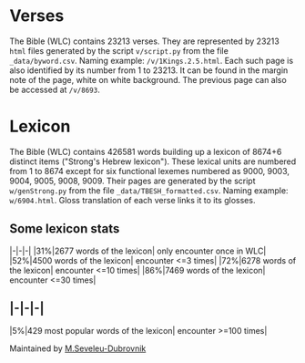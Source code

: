 # Verses 
The Bible (WLC) contains 23213 verses. They are represented by 23213 `html` files generated by the script `v/script.py` from the file `_data/byword.csv`. Naming example: `/v/1Kings.2.5.html`. Each such page is also identified by its number from 1 to 23213. It can be found in the margin note of the page, white on white background. The previous page can also be accessed at  `/v/8693`.

# Lexicon
The Bible (WLC) contains 426581 words building up a lexicon of 8674+6 distinct items ("Strong's Hebrew lexicon"). These lexical units are numbered from 1 to 8674 except for six functional lexemes numbered as 9000, 9003, 9004, 9005, 9008, 9009. Their pages are generated by the script `w/genStrong.py` from the file `_data/TBESH_formatted.csv`. Naming example: `w/6904.html`. Gloss translation of each verse links it to its glosses.

## Some lexicon stats

|-|-|-|
|31%|2677 words of the lexicon| only encounter once in WLC|
|52%|4500 words of the lexicon| encounter <=3 times|
|72%|6278 words of the lexicon| encounter <=10 times|
|86%|7469 words of the lexicon| encounter <=30 times|

|-|-|-|
------
|5%|429 most popular words of the lexicon| encounter >=100 times|



Maintained by [M.Seveleu-Dubrovnik](https://seveleu.com)
